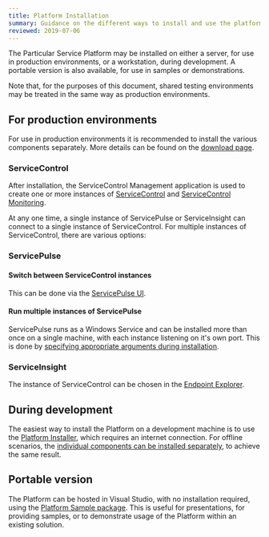 ```yaml
---
title: Platform Installation
summary: Guidance on the different ways to install and use the platform
reviewed: 2019-07-06
---
```


The Particular Service Platform may be installed on either a server, for use in production environments, or a workstation, during development. A portable version is also available, for use in samples or demonstrations.

Note that, for the purposes of this document, shared testing environments may be treated in the same way as production environments.

## For production environments

For use in production environments it is recommended to install the various components separately. More details can be found on the [download page](https://particular.net/downloads).

### ServiceControl

After installation, the ServiceControl Management application is used to create one or more instances of [ServiceControl](/servicecontrol/installation.md) and [ServiceControl Monitoring](/servicecontrol/monitoring-instances/installation/).

At any one time, a single instance of ServicePulse or ServiceInsight can connect to a single instance of ServiceControl. For multiple instances of ServiceControl, there are various options:

### ServicePulse

#### Switch between ServiceControl instances

This can be done via the [ServicePulse UI](/servicepulse/host-config.md#configuring-connections-via-the-servicepulse-ui).

#### Run multiple instances of ServicePulse

ServicePulse runs as a Windows Service and can be installed more than once on a single machine, with each instance listening on it's own port. This is done by [specifying appropriate arguments during installation](/servicepulse/installation.md#installation-available-installation-parameters).

### ServiceInsight

The instance of ServiceControl can be chosen in the [Endpoint Explorer](/serviceinsight/#endpoint-explorer).

## During development

The easiest way to install the Platform on a development machine is to use the [Platform Installer](/platform/installer/), which requires an internet connection. For offline scenarios, the [individual components can be installed separately](/platform/installer/offline.md), to achieve the same result.

## Portable version

The Platform can be hosted in Visual Studio, with no installation required, using the [Platform Sample package](/platform/platform-sample-package.md). This is useful for presentations, for providing samples, or to demonstrate usage of the Platform within an existing solution.
